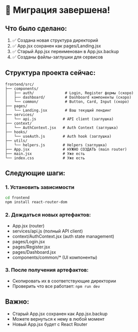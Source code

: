 # 🔄 Миграция завершена!

## Что было сделано:

1. ✅ Создана новая структура директорий
2. ✅ App.jsx сохранен как pages/Landing.jsx
3. ✅ Старый App.jsx переименован в App.jsx.backup
4. ✅ Созданы файлы-заглушки для сервисов

## Структура проекта сейчас:

```
frontend/src/
├── components/
│   ├── auth/              # Login, Register формы (скоро)
│   ├── dashboard/         # Dashboard компоненты (скоро)
│   └── common/            # Button, Card, Input (скоро)
├── pages/
│   └── Landing.jsx        # Ваш текущий лендинг
├── services/
│   └── api.js            # API client (заглушка)
├── context/
│   └── AuthContext.jsx   # Auth Context (заглушка)
├── hooks/
│   └── useAuth.js        # Auth hook (заглушка)
├── utils/
│   └── helpers.js        # Helpers (заглушка)
├── App.jsx               # НУЖНО СОЗДАТЬ (main router)
├── main.jsx              # Уже есть
└── index.css             # Уже есть
```

## Следующие шаги:

### 1. Установить зависимости
```bash
cd frontend
npm install react-router-dom
```

### 2. Дождаться новых артефактов:
- App.jsx (router)
- services/api.js (полный API client)
- context/AuthContext.jsx (auth state management)
- pages/Login.jsx
- pages/Register.jsx
- pages/Dashboard.jsx
- components/common/* (UI компоненты)

### 3. После получения артефактов:
- Скопировать их в соответствующие директории
- Проверить что все работает: `npm run dev`

## Важно:
- Старый App.jsx сохранен как App.jsx.backup
- Можете вернуться к нему в любой момент
- Новый App.jsx будет с React Router
